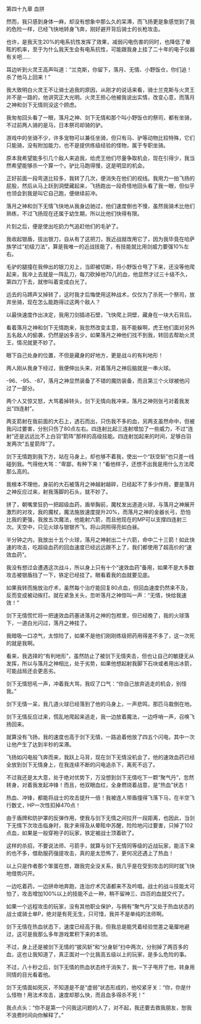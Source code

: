第四十九章 血拼


然而，我只感到身体一麻，却没有想象中那么久的呆滞，而飞扬更是象感觉到了我的危险一样，已经飞快地转身飞奔，刚好避开背后骑士的长枪攻击。

也许，是我天生20%的电系抗性发挥了效果，减弱闪电伤害的同时，也降低了晕眩的机率，至于为什么我天生会有电系抗性，可能跟我身上挂了二十年的电子仪器有关吧……

耳边听到火灵王高声叫道：“兰克斯，你留下，落月、无情、小野饭仓，你们追！杀了他马上回来！”

我大致明白火灵王不让骑士追我的原因，从刚才的说话来看，骑士兰克斯与火灵王并不是一路的，他讲究正大光明。火灵王担心他被我说出实情，改变心意，而落月之神和剑下无情则没这个顾虑。

我匆匆回头看了一眼，落月之神、剑下无情和那个叫小野饭仓的祭司，都有坐骑，不过前两人骑的是马，日本祭司却骑的驴。

游戏中的坐骑不少，许多宠物可以兼任坐骑，但只有马、驴等动物比较特殊，它们只能骑，没有附加能力，也不是提供练级经验的怪物，属于专职坐骑。

原本我希望能多引几个敌人来追我，给虎王他们尽量争取机会，现在引得少，我当然希望能够杀一个算一个。驴比马跑得慢，这是明显的机会。

正好前面一段弯道比较多，我转了几次，便消失在他们的视线。我用力一拍飞扬的屁股，然后从马上跃到洞壁藏起来，飞扬跑出一段奇怪地回头看了我一眼，但似乎也领会到我是叫它自己跑，便继续前冲。

落月之神和剑下无情飞快地从我身边驰过，他们速度倒也不慢，虽然我骑术比他们熟练，不过飞扬现在还属于幼生期，所以比他们快得有限。

片刻之后，便是使出吃奶力气追赶他们的毛驴了。

我收起银盾，拔出银刀，自从有了这把刀，我近战就改用它了，因为我毕竟在哈萨族学过“初级刀法”，算是我唯一的近战技能了，有技能就比用剑威力要强10%左右。

毛驴的腿撞在我伸出的银刀刃上，当即被切断，将小野饭仓甩了下来，还没等他爬起来，我冲上去就是一阵乱刀，每刀砍掉他70几的血，他显然才过三十级不久，第四刀下去，就惨叫着变成白光了。

远去的马蹄声又掉转了，这时我才后悔使用这种战术，仅仅为了杀死一个祭司，放弃坐骑，现在怎么能跑得过这两个敌人？

以最快速度作出决定，我用刀剑插进石壁，飞快爬上洞壁，藏身在一块大石背后。

看着落月之神和剑下无情跑来，我忽然改变主意，我不能躲啊，虎王他们面对另外五名敌人的偷袭，仍然是凶多吉少，如果落月之神他们找不到我，转回去帮助火灵王，情况就更不妙了。

眼下自己处身的位置，不但是藏身的好地方，更是战斗的有利地形！

两人刚从我身下经过，我便伸出头来，对着落月之神后脑就是一串火球。

-96、-95、-87，落月之神显然装备了不错的魔防装备，而且第三个火球被他闪过了一部分。

两个人又惊又怒，大骂着掉转头，剑下无情向我冲来，落月之神则张弓对着我发出“四连射”。

两支箭射在我前面的大石上，透石而出，只伤我不多的血，另两支虽然命中，但被我闪过要害，分别只伤了80点左右。四连射比起三连射增加了一些威力，不过“连射”还是远远比不上白羽“箭阵”那样的高级技能。四连射加起来的时间，足够白羽发两次“五星箭阵”了。

剑下无情跑到我下方，站在马身上，却也够不着我，使出一个“跃空斩”也只差一线碰到我。气得他大骂：“卑鄙，有种下来！”看他样子，还想不出我是用什么方法爬那么高的。

我根本不理他，身前的大石被落月之神越射越碎，已经起不了多少作用，要是落月之神反应过来，射我落脚的石头，就不妙了。

拼了，朝嘴里狂扔一把超级血药，盾举胸前，魔杖发出道道火球，与落月之神展开激烈的对攻，我的魔杖，魔法施放速度提升20%，而落月之神的金器长弓，恐怕比我的更强，我放五次魔法，他能射六箭，而且他现在的MP可以支撑四连射三次。天空中，只见火球与银银齐飞，将山洞照得亮如白昼。

半分钟之内，我放出十五个火球，落月之神射出二十六箭，命中二十三箭！如此快速的攻击，吃超级血药的回血速度已经远远跟不上了，我们都使用了超高价的“速效血药”。

我没有想过会遭遇这次战斗，所以身上只有十个“速效血药”备用，如果不是大多数攻击被银盾挡了一下，铁定已经挂了。眼看着我的血就要见底。

如果我转而施放治疗术，虽然每个治疗能回复80点血，但回血速度仍然来不及，反而变成被动挨打。就在紧急关头，忽听落月之神惊叫一声：“无情，快给我速效！”

剑下无情慌忙将一把速效血药塞进落月之神的包袱里，但已经晚了，我的火球落下，一道白光闪过，落月之神挂了。

我暗吸一口凉气，太惊险了，如果不是他们刚刚练级把药用得差不多了，这一次死的就是我啊。

看来，我选择的“有利地形”，虽然防止了被剑下无情夹击，但也让自己的敏捷无从发挥，所以与落月之神相比，处于劣势，如果他想起射我脚下石块或者用出冰箭，可能战局还会更恶劣。

剑下无情怒吼一声，冲着我大骂，我叹了口气：“你自己放弃逃走的机会，别怪我。”

剑下无情一呆，我几道火球已经落到了他的马身上，一声悲鸣，那匹马栽倒在地。

剑下无情反应过来，慌乱地爬起来逃走，我一边放着魔法，一边呼哨一声，召唤飞扬回来。

就算没有飞扬，我的速度也高于剑下无情，一路追着他放了四五个闪电，其中一次让他产生了达到半秒的呆滞。

飞扬如闪电般飞奔而来，我跃上马背，现在剑下无情没机会了，他的速效血药已经全放到剑下无情身上，在我连续不断的闪电追杀下，离死不远了。

不过我还是太大意，处于绝对优势下，万没想到剑下无情吃下一颗“聚气丹”，忽然转身，对着我发起冲锋！而且，他双眼血红，全身燃烧着战意，是“热血”状态！

热血、冲锋，都能将战士的攻击提升一倍！我被连人带盾撞得飞落下马，在半空飞行数丈，HP一次性扣掉470点！

由于盾牌和防护罩的反弹作用，使我与剑下无情之间拉开一段距离，也因此，当剑下无情下次攻击临身时，我才来得及从晕眩中苏醒，险险地闪过要害，只掉了102点血，如果是一般穿袍子的玩家，铁定被战士顶着砍了。

这样的杀招，不要说法师、弓箭手，就算与剑下无情同等级的近战玩家，能活下来的也不多，借助服药强提攻击，真的是太恐怖了，更何况还遇上了热血！

以上只是作者那个笨蛋在想，跟我完全没关系，我几乎是在受到攻击的同时就飞快地借势闪开。

一边吃着药，一边拼命地奔跑，连治疗术咒语都来不及吟唱，战士的战斗技能太可怕了，攻击增加100%以上的技能不止一种，稍不留神三、四百的血就交代了。

如果一个远程攻击的玩家，没有其他职业保护，与拥有“聚气丹”又处于热血状态的战士或骑士单P，绝对是有死无生，只可惜，我并不是单纯的法师啊。

剑下无情在热血状态下，速度已经高于我，但我总是能凭着经验觉差之毫厘地避过，这可是我那么多年游戏累积下来的本领。

不过，身上还是被剑下无情的“披风斩”和“分身斩”扫中两次，分别掉了两百多的血，这也让我知道了，真正面对一个比我高五级以上的玩家，是多么危险的事。

不过，八十秒之后，剑下无情的热血状态终于消失了，我一下子甩开了他，转身用同情的目光看着他。

剑下无情面如死灰，不知道是不是“虚弱”状态形成的，他咬紧牙关：“你，你是什么怪物！用法术攻击，速度却那么快，而且血多得杀不死！”

我点点头：“你不是第一个问我这问题的人了，对不起，我还要去救我朋友，恕我不浪费时间向你解释了。”






